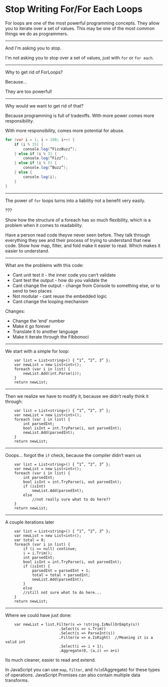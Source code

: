 # Stop Writing For/For Each Loops

For loops are one of the most powerful programming concepts.
They allow you to iterate over a set of values. This may be one of the most common things we do as programmers.

---

And I'm asking you to stop.

I'm not asking you to stop over a set of values, just with `for` or `for each`.

---

Why to get rid of ForLoops?

Because...

They are too powerful!

----

Why would we want to get rid of that?

Because programming is full of tradeoffs. With more power comes more responsibility.

With more responsibility, comes more potential for abuse.

```csharp
for (var i = 1; i > 100; i++) {
	if (i % 15) {
		console.log(“FizzBuzz”);
	} else if (i % 3) {
		console.log(“Fizz”);
	} else if (i % 5) {
		console.log(“Buzz”);
	} else {
		console.log(i);
	}
}
```

---

The power of `for` loops turns into a liability not a benefit very easily.

???

Show how the structure of a foreach has so much flexibility, which is a problem when it comes to readability. 

Have a person read code theyve never seen before. They talk through everything they see and their process of trying to understand that new code. Show how map, filter, and fold make it easier to read. Which makes it easier to understand.

---

What are the problems with this code:

- Cant unit test it - the inner code you can’t validate
- Cant test the output - how do you validate the 
- Cant change the output - change from Console to something else, or to send to two places
- Not modular - cant reuse the embedded logic
- Cant change the looping mechanism

Changes:
- Change the ‘end’ number
- Make it go forever
- Translate it to another language
- Make it iterate through the Fibbonoci

---

We start with a simple for loop:

```
	var list = List<string>() { “1”, “2”, 3” };
	var newList = new List<int>();
	foreach (var i in list) {
		newList.Add(int.Parse(i));
	}
	return newList;
```

---

Then we realize we have to modify it, because we didn’t really think it through:

```
	var list = List<string>() { “1”, “2”, 3” };
	var newList = new List<int>();
	foreach (var i in list) {
		int parsedInt;
		bool isInt = int.TryParse(i, out parsedInt);
		newList.Add(parsedInt);
	}
	return newList;
```

---

Ooops… forgot the `if` check, because the compiler didn’t warn us

```
	var list = List<string>() { “1”, “2”, 3” };
	var newList = new List<int>();
	foreach (var i in list) {
		int parsedInt;
		bool isInt = int.TryParse(i, out parsedInt);
		if (isInt)
			newList.Add(parsedInt);
		else
			//not really sure what to do here??
	}
	return newList;
```

---

A couple iterations later

```
	var list = List<string>() { “1”, “2”, 3” };
	var newList = new List<int>();
	var total = 0;
	foreach (var i in list) {
		if (i == null) continue;
		i = i.Trim();
		int parsedInt;
		bool isInt = int.TryParse(i, out parsedInt);
		if (isInt) {
			parsedInt = parsedInt + 1;
			total = total + parsedInt;
			newList.Add(parsedInt);
		}
		else
		//still not sure what to do here...
	}
	return newList;
```

---

Where we could have just done:

```
	var newList = list.Filter(s => !string.IsNullOrEmpty(s))
						.Select(s => s.Trim))
						.Select(s => ParseInt(s))
						.Filter(e => e.IsRight)  //Meaning it is a valid int
						.Select(i => i + 1);
						.Aggregate(0, (a,i) => a+i)
```

Its much cleaner, easier to read and extend.

In JavaScript you can use `map`, `filter`, and `fold`(Aggregate) for these types of operations.
JavaScript Promises can also contain multiple data transforms.
